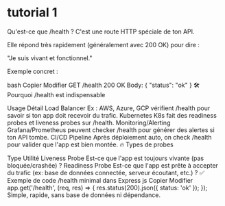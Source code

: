 # tutorial 1
 Qu'est-ce que /health ?
C'est une route HTTP spéciale de ton API.

Elle répond très rapidement (généralement avec 200 OK) pour dire :

"Je suis vivant et fonctionnel."

Exemple concret :

bash
Copier
Modifier
GET /health
200 OK
Body: { "status": "ok" }
🛠️ Pourquoi /health est indispensable

Usage	Détail
Load Balancer	Ex : AWS, Azure, GCP vérifient /health pour savoir si ton app doit recevoir du trafic.
Kubernetes	K8s fait des readiness probes et liveness probes sur /health.
Monitoring/Alerting	Grafana/Prometheus peuvent checker /health pour générer des alertes si ton API tombe.
CI/CD Pipeline	Après déploiement auto, on check /health pour valider que l'app est bien montée.
🔥 Types de probes

Type	Utilité
Liveness Probe	Est-ce que l'app est toujours vivante (pas bloquée/crashée) ?
Readiness Probe	Est-ce que l'app est prête à accepter du trafic (ex: base de données connectée, serveur écoutant, etc.) ?
✅ Exemple de code /health minimal dans Express
js
Copier
Modifier
app.get('/health', (req, res) => {
  res.status(200).json({ status: 'ok' });
});
Simple, rapide, sans base de données ni dépendance.